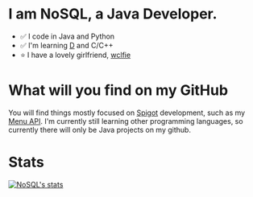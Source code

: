 # I am NoSQL, a Java Developer.
* :white_check_mark: I code in Java and Python
* :white_check_mark: I'm learning [D](https://dlang.org/) and C/C++
* :star: I have a lovely girlfriend, [wclfie](https://twitter.com/wclfiee)


# What will you find on my GitHub
You will find things mostly focused on [Spigot](https://www.spigotmc.org/) development, such as my [Menu API](https://github.com/NoSequel/Katakuna).
I'm currently still learning other programming languages, so currently there will only be Java projects on my github. 

# Stats
[![NoSQL's stats](https://github-readme-stats.vercel.app/api?username=nosequel)](https://github.com/anuraghazra/github-readme-stats)
